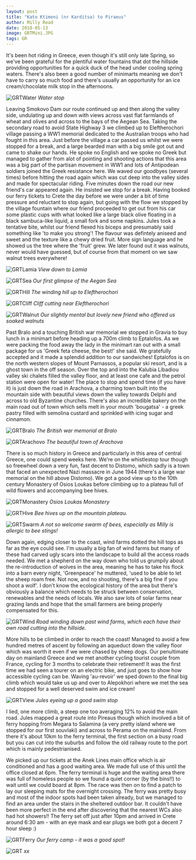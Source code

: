 ```yaml
---
layout: post
title: "Kato Ktimeni (nr Karditsa) to Piraeus"
author: Milly Read
date: 2018-05-13
image: GRTMini.JPG
tags: GR
---
```


It's been hot riding in Greece, even though it's still only late Spring, so we've been grateful for the plentiful water fountains that dot the hillside providing opportunities for a quick duck of the head under cooling spring waters. There's also been a good number of minimarts meaning we don't have to carry so much food and there's usually an opportunity for an ice cream/chocolate milk stop in the afternoons.

![GRTWater](assets/img/GRTWater.JPG) *Water stop*

Leaving Smokovo Dam our route continued up and then along the valley side, undulating up and down with views across vast flat farmlands of wheat and olives and across to the bays of the Aegean Sea. Taking the secondary road to avoid State Highway 3 we climbed up to Eleftherochori village passing a WW1 memorial dedicated to the Australian troops who had fought in this area. Just before the village a car passed us whilst we were stopped for a break, and a large bearded man with a big smile got out and came to shake our hands. He spoke no English and we spoke no Greek but managed to gather from alot of pointing and shooting actions that this area was a big part of the partisan movement in WW1 and lots of Antipodean soldiers joined the Greek resistance here. We waved our goodbyes (several times) before hitting the road again which was cut deep into the valley sides and made for spectacular riding. Five minutes down the road our new friend's car appeared again. He insisted we stop for a break. Having booked our ferry tickets to Crete the day before we were under a bit of time pressure and reluctant to stop again, but going with the flow we stopped by the village fountain where our friend proceeded to get out from his car some plastic cups with what looked like a large black olive floating in a black sambuca-like liquid, a small fork and some napkins. Jules took a tentative bite, whilst our friend flexed his biceps and presumably said something like 'to make you strong'! The flavour was defintely aniseed and sweet and the texture like a chewy dried fruit. More sign language and he showed us the tree where the 'fruit' grew. We later found out it was walnuts, never would have guessed, but of course from that moment on we saw walnut trees everywhere!

![GRTLamia](assets/img/GRT.Lamia) *View down to Lamia*

![GRTSea](assets/img/GRTSea.JPG) *Our first glimpse of the Aegan Sea*

![GRTHill](assets/img/GRTHill.jpg) *The winding hill up to Eleftherochori*

![GRTCliff](assets/img/GRTCliff.jpg) *Cliff cutting near Eleftherochori*

![GRTWalnut](assets/img/GRTWalnut.jpg) *Our slightly mental but lovely new friend who offered us soaked walnuts*

Past Bralo and a touching British war memorial we stopped in Gravia to buy lunch in a minimart before heading up a 700m climb to Eptalofos. As we were packing the food away the lady in the minimart ran out with a small package for us 'Greek feta cheese, the best!' she said. We gratefully accepted and it made a splendid addition to our sandwiches! Eptalofos is on the north western slopes of Mount Parnassos, a popular ski resort, and is a ghost town in the off season. Over the top and into the Kalubia Libadiou valley ski chalets filled the valley floor, and at least one cafe and the petrol station were open for water! The place to stop and spend time (if you have it) is just down the road in Arachova, a charming town built into the mountain side with beautiful views down the valley towards Delphi and across to old Byzantine churches. There's also an incredible bakery on the main road out of town which sells melt in your mouth 'bougatsa' - a greek pastry filled with semolina custard and sprinkled with icing sugar and cinnamon.

![GRTBralo](assets/img/GRTBralo.JPG) *The British war memorial at Bralo*

![GRTArachovo](assets/img/GRTArachovo.JPG) *The beautiful town of Arachova*

There is so much history in Greece and particularly in this area of central Greece, one could spend weeks here. We're on the whistlestop tour though so freewheel down a very fun, fast decent to Distomo, which sadly is a town that faced an unexpected Nazi massacre in June 1944 (there's a large war memorial on the hill above Distomo). We got a good view up to the 10th century Monastery of Osios Loukas before climbing up to a plateau full of wild flowers and accompanying bee hives. 

![GRTMonastery](assets/img/GRTMonastery.JPG) *Osios Loukas Monastery*

![GRTHive](assets/img/GRTHive.jpg) *Bee hives up on the mountain plateau.*

![GRTSwarm](assets/img/GRTSwarm.JPG) *A not so welcome swarm of bees, especially as Milly is allergic to bee stings!*

Down again, edging closer to the coast, wind farms dotted the hill tops as far as the eye could see. I'm usually a big fan of wind farms but many of these had carved ugly scars into the landscape to build all the access roads needed. We met a shepherd on the way down who told us grumpily about the re-introduction of wolves in the area, meaning he has to take his flock into a barn every night, 'Greenpeace' he muttered, 'used to be able to let the sheep roam free. Not now, and no shooting, there's a big fine if you shoot a wolf'. I don't know the ecological history of the area but there's obviously a balance which needs to be struck between conservation, renewables and the needs of locals. We also saw lots of solar farms near grazing lands and hope that the small farmers are being properly compensated for this.

![GRTWind](assets/img/GRTWind.jpg) *Road winding down past wind farms, which each have their own road cutting into the hillside.*

More hills to be climbed in order to reach the coast! Managed to avoid a few hundred metres of ascent by following an aqueduct down the valley floor which was worth it even if we were chased by sheep dogs. Our penultimate day on mainland Greece and we met another cycling tourist couple from France, cycling for 3 months to celebrate their retirement! It was the first time we had seen a tourer on an electric bike, and just goes to show how accessible cycling can be. Waving 'au-revoir' we sped down to the final big climb which would take us up and over to Alepokhori where we met the sea and stopped for a well deserved swim and ice cream!

![GRTView](assets/img/GRTView.jpg) *Jules eyeing up a good swim stop*

I lied, one more climb, a steep one too averaging 12% to avoid the main road. Jules mapped a great route into Pireaus though which involved a bit of ferry hopping from Megara to Salamina (a very pretty island where we stopped for our first souvlaki) and across to Perama on the mainland. From there it's about 10km to the ferry terminal, the first section on a busy road but you can cut into the suburbs and follow the old railway route to the port which is mainly pedestrianised. 

We picked up our tickets at the Anek Lines main office which is air conditioned and has a good waiting area. We made full use of this until the office closed at 6pm. The ferry terminal is huge and the waiting area there was full of homeless people so we found a quiet corner (by the bins!!) to wait until we could board at 8pm. The race was then on to find a patch to lay our sleeping mats for the overnight crossing. The ferry was pretty busy and most of the indoor spots had been taken already, but we managed to find an area under the stairs in the sheltered outdoor bar. It couldn't have been more perfect in the end after discovering that the nearest WCs also had hot showers!! The ferry set off just after 10pm and arrived in Crete around 6:30 am - with an eye mask and ear plugs we both got a decent 7 hour sleep :)

![GRTFerry](assets/img/GRTFerry.jpg) *Our ferry camp - it was a good spot!*



![GRT](assets/img/GRT.jpg) *xx*
